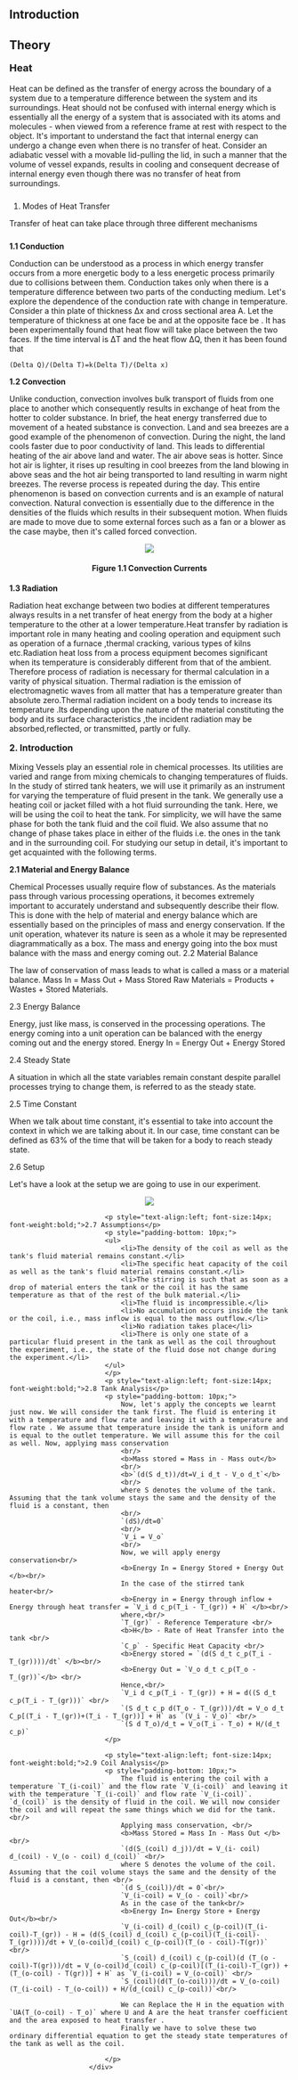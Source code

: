 ## Introduction



## Theory
<div class="content" id="experiment-article-section-1-content">
                            <p style="text-align:left; font-size:18px; font-weight:bold;">Heat</p>
                            <p style="padding-bottom: 10px;">Heat can be defined as the transfer of energy across the boundary of a system due to a temperature difference between the system and its surroundings. Heat should not be confused with internal energy which is essentially all the energy of a system that is associated with its atoms and molecules - when viewed from a reference frame at rest with respect to the object. It's important to understand the fact that internal energy can undergo a change even when there is no transfer of heat. Consider an adiabatic vessel with a movable lid-pulling the lid, in such a manner that the volume of vessel expands, results in cooling and consequent decrease of internal energy even though there was no transfer of heat from surroundings.</p>

1. Modes of Heat Transfer</p>
<p style="padding-bottom: 10px;">Transfer of heat can take place through three different mechanisms</p>
<p style="font-weight:bold;">1.1 Conduction</p>
                           
Conduction can be understood as a process in which energy transfer occurs from a more energetic body to a less energetic process primarily due to collisions between them. Conduction takes only when there is a temperature difference between two parts of the conducting medium. Let's explore the dependence of the conduction rate with change in temperature. Consider a thin plate of thickness Δx and cross sectional area A. Let the temperature of thickness at one face be and at the opposite face be . It has been experimentally found that heat flow will take place between the two faces. If the time interval is ΔT and the heat flow ΔQ, then it has been found that
                            
 `(Delta Q)/(Delta T)=k(Delta T)/(Delta x)`</p>
<p style="text-align:left; font-size:14px; font-weight:bold;">1.2 Convection</p>

 Unlike conduction, convection involves bulk transport of fluids from one place to another which consequently results in exchange of heat from the hotter to colder substance. In brief, the heat energy transferred due to movement of a heated substance is convection. Land and sea breezes are a good example of the phenomenon of convection. During the night, the land cools faster due to poor conductivity of land. This leads to differential heating of the air above land and water. The air above seas is hotter. Since hot air is lighter, it rises up resulting in cool breezes from the land blowing in above seas and the hot air being transported to land resulting in warm night breezes. The reverse process is repeated during the day. This entire phenomenon is based on convection currents and is an example of natural convection. Natural convection is essentially due to the difference in the densities of the fluids which results in their subsequent motion. When fluids are made to move due to some external forces such as a fan or a blower as the case maybe, then it's called forced convection.

<p style="text-align: center;">
<img src="images/convection.jpg">
<h4 style="text-align:center;">Figure 1.1 Convection Currents</h4>
 </p>

 <p style="text-align:left; font-size:14px; font-weight:bold;">1.3 Radiation</p>
Radiation heat exchange between two bodies at different temperatures always results in a net transfer of heat energy from the body at a higher temperature to the other at a lower temperature.Heat transfer by radiation is important role in many heating and cooling operation and equipment such as operation of a furnace ,thermal cracking, various types of kilns etc.Radiation heat loss from a process equipment becomes significant when its temperature is considerably different from that of the ambient. Therefore process of radiation is necessary for thermal calculation in a varity of physical situation. Thermal radiation is the emission of electromagnetic waves from all matter that has a temperature greater than absolute zero.Thermal radiation incident on a body tends to increase its temperature .Its depending upon the nature of the material constituting the body and its surface characteristics ,the incident radiation may be absorbed,reflected, or transmitted, partly or fully.
 <p style="text-align:left; font-size:16px; font-weight:bold;">2. Introduction</p>
Mixing Vessels play an essential role in chemical processes. Its utilities are varied and range from mixing chemicals to changing temperatures of fluids. In the study of stirred tank heaters, we will use it primarily as an instrument for varying the temperature of fluid present in the tank. We generally use a heating coil or jacket filled with a hot fluid surrounding the tank. Here, we will be using the coil to heat the tank. For simplicity, we will have the same phase for both the tank fluid and the coil fluid. We also assume that no change of phase takes place in either of the fluids i.e. the ones in the tank and in the surrounding coil. For studying our setup in detail, it's important to get acquainted with the following terms.
<p style="text-align:left; font-size:14px; font-weight:bold;">2.1 Material and Energy Balance</p>

 Chemical Processes usually require flow of substances. As the materials pass through various processing operations, it becomes extremely important to accurately understand and subsequently describe their flow. This is done with the help of material and energy balance which are essentially based on the principles of mass and energy conservation. If the unit operation, whatever its nature is seen as a whole it may be represented diagrammatically as a box. The mass and energy going into the box must balance with the mass and energy coming out.
 2.2 Material Balance

The law of conservation of mass leads to what is called a mass or a material balance.
Mass In = Mass Out + Mass Stored Raw Materials = Products + Wastes + Stored Materials.

2.3 Energy Balance

Energy, just like mass, is conserved in the processing operations. The energy coming into a unit operation can be balanced with the energy coming out and the energy stored.
Energy In = Energy Out + Energy Stored

2.4 Steady State

A situation in which all the state variables remain constant despite parallel processes trying to change them, is referred to as the steady state.

2.5 Time Constant

When we talk about time constant, it's essential to take into account the context in which we are talking about it. In our case, time constant can be defined as 63% of the time that will be taken for a body to reach steady state.

2.6 Setup

Let's have a look at the setup we are going to use in our experiment.
                            <p style="text-align: center;"><img src="images/tank-heater-setup.jpg"></p>


                            
                            <p style="text-align:left; font-size:14px; font-weight:bold;">2.7 Assumptions</p>
                            <p style="padding-bottom: 10px;">
                            <ul>
                                <li>The density of the coil as well as the tank's fluid material remains constant.</li>
                                <li>The specific heat capacity of the coil as well as the tank's fluid material remains constant.</li>
                                <li>The stirring is such that as soon as a drop of material enters the tank or the coil it has the same temperature as that of the rest of the bulk material.</li>
                                <li>The fluid is incompressible.</li>
                                <li>No accumulation occurs inside the tank or the coil, i.e., mass inflow is equal to the mass outflow.</li>
                                <li>No radiation takes place</li>
                                <li>There is only one state of a particular fluid present in the tank as well as the coil throughout the experiment, i.e., the state of the fluid dose not change during the experiment.</li>
                            </ul>
                            </p>
                            <p style="text-align:left; font-size:14px; font-weight:bold;">2.8 Tank Analysis</p>
                            <p style="padding-bottom: 10px;">
                                Now, let's apply the concepts we learnt just now. We will consider the tank first. The fluid is entering it with a temperature and flow rate and leaving it with a temperature and flow rate . We assume that temperature inside the tank is uniform and is equal to the outlet temperature. We will assume this for the coil as well. Now, applying mass conservation 
                                <br/>
                                <b>Mass stored = Mass in - Mass out</b>
                                <br/>
                                <b>`(d(S d_t))/dt=V_i d_t - V_o d_t`</b>
                                <br/>
                                where S denotes the volume of the tank. Assuming that the tank volume stays the same and the density of the fluid is a constant, then 
                                <br/>
                                `(dS)/dt=0` 
                                <br/>
                                `V_i = V_o`
                                <br/>
                                Now, we will apply energy conservation<br/>
                                <b>Energy In = Energy Stored + Energy Out </b><br/>
                                In the case of the stirred tank heater<br/>
                                <b>Energy in = Energy through inflow + Energy through heat transfer = `V_i d c_p(T_i - T_(gr)) + H` </b><br/>
                                where,<br/>
                                `T_(gr)` - Reference Temperature <br/>
                                <b>H</b> - Rate of Heat Transfer into the tank <br/>
                                `C_p` - Specific Heat Capacity <br/>
                                <b>Energy stored = `(d(S d_t c_p(T_i - T_(gr))))/dt` </b><br/>
                                <b>Energy Out = `V_o d_t c_p(T_o - T_(gr))`</b> <br/>
                                Hence,<br/> 
                                `V_i d c_p(T_i - T_(gr)) + H = d((S d_t c_p(T_i - T_(gr)))` <br/>
                                `(S d_t c_p d(T_o - T_(gr)))/dt = V_o d_t C_p[(T_i - T_(gr))+(T_i - T_(gr))] + H` as `(V_i - V_o)` <br/>
                                `(S d T_o)/d_t = V_o(T_i - T_o) + H/(d_t c_p)`
                            </p>

                            <p style="text-align:left; font-size:14px; font-weight:bold;">2.9 Coil Analysis</p>
                            <p style="padding-bottom: 10px;">
                                The fluid is entering the coil with a temperature `T_(i-coil)` and the flow rate `V_(i-coil)` and leaving it with the temperature `T_(i-coil)` and flow rate `V_(i-coil)`. `d_(coil)` is the density of fluid in the coil. We will now consider the coil and will repeat the same things which we did for the tank.<br/>
                                Applying mass conservation, <br/>
                                <b>Mass Stored = Mass In - Mass Out </b><br/>
                                `(d(S_(coil) d_j))/dt = V_(i- coil) d_(coil) - V_(o - coil) d_(coil)` <br/>
                                where S denotes the volume of the coil. Assuming that the coil volume stays the same and the density of the fluid is a constant, then <br/>
                                `(d S_(coil))/dt = 0`<br/> 
                                `V_(i-coil) = V_(o - coil)`<br/>
                                As in the case of the tank<br/>
                                <b>Energy In= Energy Store + Energy Out</b><br/>
                                `V_(i-coil) d_(coil) c_(p-coil)(T_(i-coil)-T_(gr)) - H = (d(S_(coil) d_(coil) c_(p-coil)(T_(i-coil)-T_(gr))))/dt + V_(o-coil)d_(coil) c_(p-coil)(T_(o - coil)-T(gr))` <br/>
                                `S_(coil) d_(coil) c_(p-coil)(d (T_(o - coil)-T(gr)))/dt = V_(o-coil)d_(coil) c_(p-coil)[(T_(i-coil)-T_(gr)) + (T_(o-coil) - T(gr))] + H` as `V_(i-coil) = V_(o-coil)` <br/>
                                `S_(coil)(d(T_(o-coil)))/dt = V_(o-coil)(T_(i-coil) - T_(o-coil)) + H/(d_(coil) c_(p-coil))`<br/>

                                We can Replace the H in the equation with `UA(T_(o-coil) - T_o)` where U and A are the heat transfer coefficient and the area exposed to heat transfer .
                                Finally we have to solve these two ordinary differential equation to get the steady state temperatures of the tank as well as the coil.

                            </p>
                        </div>

 <script id="MathJax-script" async src="https://cdn.jsdelivr.net/npm/mathjax@3.2.2/es5/tex-mml-chtml.js"></script>    
 
